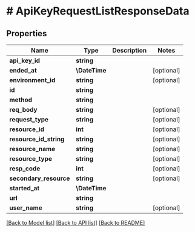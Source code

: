 # # ApiKeyRequestListResponseData

## Properties

Name | Type | Description | Notes
------------ | ------------- | ------------- | -------------
**api_key_id** | **string** |  |
**ended_at** | **\DateTime** |  | [optional]
**environment_id** | **string** |  | [optional]
**id** | **string** |  |
**method** | **string** |  |
**req_body** | **string** |  | [optional]
**request_type** | **string** |  | [optional]
**resource_id** | **int** |  | [optional]
**resource_id_string** | **string** |  | [optional]
**resource_name** | **string** |  | [optional]
**resource_type** | **string** |  | [optional]
**resp_code** | **int** |  | [optional]
**secondary_resource** | **string** |  | [optional]
**started_at** | **\DateTime** |  |
**url** | **string** |  |
**user_name** | **string** |  | [optional]

[[Back to Model list]](../../README.md#models) [[Back to API list]](../../README.md#endpoints) [[Back to README]](../../README.md)
